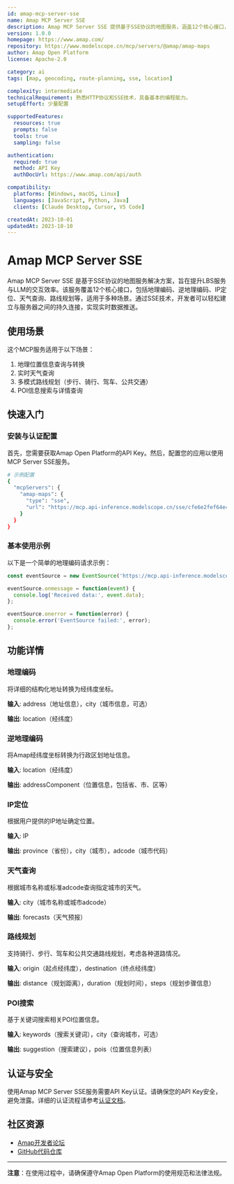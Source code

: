 ```yaml
---
id: amap-mcp-server-sse
name: Amap MCP Server SSE
description: Amap MCP Server SSE 提供基于SSE协议的地图服务，涵盖12个核心接口，支持地理编码、路线规划等功能，简化开发者接入流程。
version: 1.0.0
homepage: https://www.amap.com/
repository: https://www.modelscope.cn/mcp/servers/@amap/amap-maps
author: Amap Open Platform
license: Apache-2.0

category: ai
tags: [map, geocoding, route-planning, sse, location]

complexity: intermediate
technicalRequirement: 熟悉HTTP协议和SSE技术，具备基本的编程能力。
setupEffort: 少量配置

supportedFeatures:
  resources: true
  prompts: false
  tools: true
  sampling: false

authentication:
  required: true
  method: API Key
  authDocUrl: https://www.amap.com/api/auth

compatibility:
  platforms: [Windows, macOS, Linux]
  languages: [JavaScript, Python, Java]
  clients: [Claude Desktop, Cursor, VS Code]

createdAt: 2023-10-01
updatedAt: 2023-10-10
---
```


# Amap MCP Server SSE

Amap MCP Server SSE 是基于SSE协议的地图服务解决方案，旨在提升LBS服务与LLM的交互效率。该服务覆盖12个核心接口，包括地理编码、逆地理编码、IP定位、天气查询、路线规划等，适用于多种场景。通过SSE技术，开发者可以轻松建立与服务器之间的持久连接，实现实时数据推送。

## 使用场景

这个MCP服务适用于以下场景：

1. 地理位置信息查询与转换
2. 实时天气查询
3. 多模式路线规划（步行、骑行、驾车、公共交通）
4. POI信息搜索与详情查询

## 快速入门

### 安装与认证配置

首先，您需要获取Amap Open Platform的API Key。然后，配置您的应用以使用MCP Server SSE服务。

```bash
# 示例配置
{
  "mcpServers": {
    "amap-maps": {
      "type": "sse",
      "url": "https://mcp.api-inference.modelscope.cn/sse/cfe6e2fef64e46"
    }
  }
}
```

### 基本使用示例

以下是一个简单的地理编码请求示例：

```javascript
const eventSource = new EventSource('https://mcp.api-inference.modelscope.cn/sse/cfe6e2fef64e46?address=北京市朝阳区&city=北京市');

eventSource.onmessage = function(event) {
  console.log('Received data:', event.data);
};

eventSource.onerror = function(error) {
  console.error('EventSource failed:', error);
};
```

## 功能详情

### 地理编码

将详细的结构化地址转换为经纬度坐标。

**输入**: address（地址信息），city（城市信息，可选）

**输出**: location（经纬度）

### 逆地理编码

将Amap经纬度坐标转换为行政区划地址信息。

**输入**: location（经纬度）

**输出**: addressComponent（位置信息，包括省、市、区等）

### IP定位

根据用户提供的IP地址确定位置。

**输入**: IP

**输出**: province（省份），city（城市），adcode（城市代码）

### 天气查询

根据城市名称或标准adcode查询指定城市的天气。

**输入**: city（城市名称或城市adcode）

**输出**: forecasts（天气预报）

### 路线规划

支持骑行、步行、驾车和公共交通路线规划，考虑各种道路情况。

**输入**: origin（起点经纬度），destination（终点经纬度）

**输出**: distance（规划距离），duration（规划时间），steps（规划步骤信息）

### POI搜索

基于关键词搜索相关POI位置信息。

**输入**: keywords（搜索关键词），city（查询城市，可选）

**输出**: suggestion（搜索建议），pois（位置信息列表）

## 认证与安全

使用Amap MCP Server SSE服务需要API Key认证。请确保您的API Key安全，避免泄露。详细的认证流程请参考[认证文档](https://www.amap.com/api/auth)。

## 社区资源

- [Amap开发者论坛](https://developer.amap.com/forum)
- [GitHub代码仓库](https://github.com/amap/amap-mcp-server-sse)

---

**注意**：在使用过程中，请确保遵守Amap Open Platform的使用规范和法律法规。